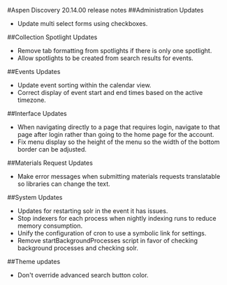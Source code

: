 #Aspen Discovery 20.14.00 release notes
##Administration Updates
- Update multi select forms using checkboxes.

##Collection Spotlight Updates
- Remove tab formatting from spotlights if there is only one spotlight.
- Allow spotlights to be created from search results for events.

##Events Updates
- Update event sorting within the calendar view. 
- Correct display of event start and end times based on the active timezone. 

##Interface Updates
- When navigating directly to a page that requires login, navigate to that page after login rather than going to the home page for the account.
- Fix menu display so the height of the menu so the width of the bottom border can be adjusted. 

##Materials Request Updates
- Make error messages when submitting materials requests translatable so libraries can change the text.

##System Updates
- Updates for restarting solr in the event it has issues. 
- Stop indexers for each process when nightly indexing runs to reduce memory consumption. 
- Unify the configuration of cron to use a symbolic link for settings.
- Remove startBackgroundProcesses script in favor of checking background processes and checking solr. 

##Theme updates
- Don't override advanced search button color.